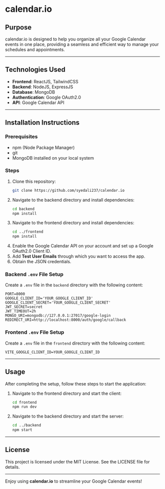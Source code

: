 # calendar.io

## Purpose
calendar.io is designed to help you organize all your Google Calendar events in one place, providing a seamless and efficient way to manage your schedules and appointments.

---

## Technologies Used
- **Frontend**: ReactJS, TailwindCSS
- **Backend**: NodeJS, ExpressJS
- **Database**: MongoDB
- **Authentication**: Google OAuth2.0
- **API**: Google Calendar API

---

## Installation Instructions

### Prerequisites
- npm (Node Package Manager)
- git
- MongoDB installed on your local system

### Steps
1. Clone this repository:
   ```bash
   git clone https://github.com/syedali237/calendar.io
   ```
2. Navigate to the backend directory and install dependencies:
   ```bash
   cd backend
   npm install
   ```
3. Navigate to the frontend directory and install dependencies:
   ```bash
   cd ../frontend
   npm install
   ```
4. Enable the Google Calendar API on your account and set up a Google OAuth2.0 Client ID.
5. Add **Test User Emails** through which you want to access the app.
6. Obtain the JSON credentials.

### Backend `.env` File Setup
Create a `.env` file in the `backend` directory with the following content:
```
PORT=8000
GOOGLE_CLIENT_ID='YOUR_GOOGLE_CLIENT_ID'
GOOGLE_CLIENT_SECRET='YOUR_GOOGLE_CLIENT_SECRET'
JWT_SECRET=secret
JWT_TIMEOUT=2h
MONGO_URI=mongodb://127.0.0.1:27017/google-login
REDIRECT_URI=http://localhost:8000/auth/google/callback
```

### Frontend `.env` File Setup
Create a `.env` file in the `frontend` directory with the following content:
```
VITE_GOOGLE_CLIENT_ID=YOUR_GOOGLE_CLIENT_ID
```

---

## Usage
After completing the setup, follow these steps to start the application:

1. Navigate to the frontend directory and start the client:
   ```bash
   cd frontend
   npm run dev
   ```
2. Navigate to the backend directory and start the server:
   ```bash
   cd ../backend
   npm start
   ```

---

## License
This project is licensed under the MIT License. See the LICENSE file for details.

---

Enjoy using **calendar.io** to streamline your Google Calendar events!

